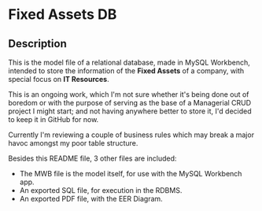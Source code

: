 # Fixed Assets DB

## Description

This is the model file of a relational database, made in MySQL Workbench, intended to store the information of the **Fixed Assets** of a company, with special focus on **IT Resources**.

This is an ongoing work, which I'm not sure whether it's being done out of boredom or with the purpose of serving as the base of a Managerial CRUD project I might start; and not having anywhere better to store it, I'd decided to keep it in GitHub for now.

Currently I'm reviewing a couple of business rules which may break a major havoc amongst my poor table structure.

Besides this README file, 3 other files are included:

- The MWB file is the model itself, for use with the MySQL Workbench app.
- An exported SQL file, for execution in the RDBMS.
- An exported PDF file, with the EER Diagram.

